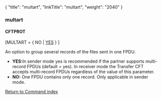 {
    "title": "multart",
    "linkTitle": "multart",
    "weight": "2040"
}<span id="multart"></span>

### multart

#### CFTPROT

\[MULTART = { <span style="text-decoration: none;">NO</span>
| <u>YES</u> } \]

An option to group several records of the files sent in one FPDU.

-   <span style="font-weight: bold;">YES:</span>In sender mode yes is recommended
    if the partner supports multi-record FPDUs (default = yes). In receiver mode the Transfer
    CFT accepts multi-record FPDUs regardless of the value of this
    parameter.
-   <span style="font-weight: bold;">NO:</span> One FPDU contains
    only one record. Only applicable in sender mode.

[Return to Command index](../../)
